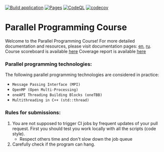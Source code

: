 [![Build application](https://github.com/learning-process/parallel_programming_course/actions/workflows/main.yml/badge.svg?branch=master)](https://github.com/learning-process/parallel_programming_course/actions/workflows/main.yml)
[![Pages](https://github.com/learning-process/parallel_programming_course/actions/workflows/pages.yml/badge.svg?branch=master)](https://github.com/learning-process/parallel_programming_course/actions/workflows/pages.yml)
[![CodeQL](https://github.com/learning-process/parallel_programming_course/actions/workflows/codeql.yml/badge.svg?branch=master)](https://github.com/learning-process/parallel_programming_course/actions/workflows/codeql.yml)
[![codecov](https://codecov.io/gh/learning-process/parallel_programming_course/graph/badge.svg?token=qCOtqeFyIz)](https://codecov.io/gh/learning-process/parallel_programming_course)

# Parallel Programming Course
Welcome to the Parallel Programming Course! For more detailed documentation and resources, please visit documentation pages: [en](https://learning-process.github.io/parallel_programming_course/en/), [ru](https://learning-process.github.io/parallel_programming_course/ru/).
Course scoreboard is available [here](https://learning-process.github.io/parallel_programming_course/scoreboard/)
Coverage report is available [here](https://learning-process.github.io/parallel_programming_course/coverage/)

### Parallel programming technologies:
  The following parallel programming technologies are considered in practice:
  * `Message Passing Interface (MPI)` 
  * `OpenMP (Open Multi-Processing)`
  * `oneAPI Threading Building Blocks (oneTBB)`
  * `Multithreading in C++ (std::thread)`

### Rules for submissions:
1. You are not supposed to trigger CI jobs by frequent updates of your pull request. First you should test you work locally with all the scripts (code style).
    * Respect others time and don't slow down the job queue
2. Carefully check if the program can hang.
